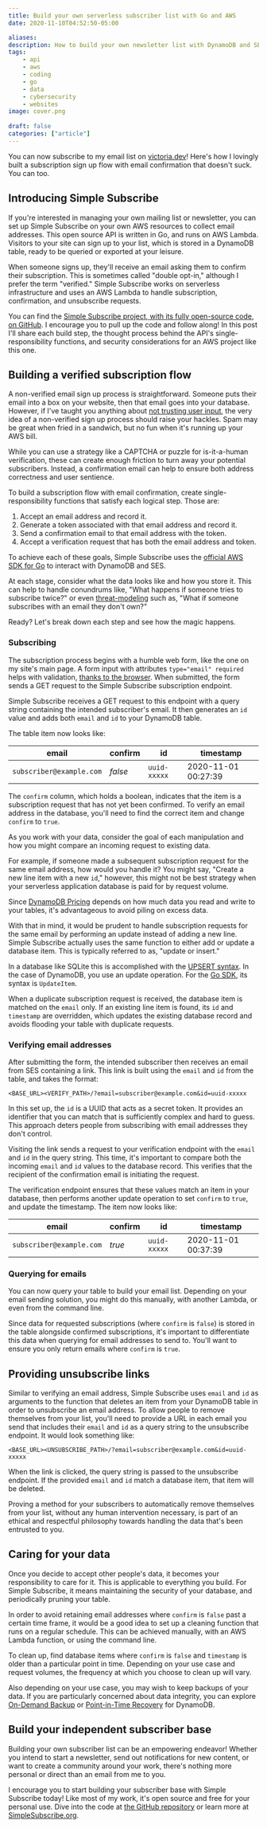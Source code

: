 ```yaml
---
title: Build your own serverless subscriber list with Go and AWS
date: 2020-11-10T04:52:50-05:00

aliases:
description: How to build your own newsletter list with DynamoDB and SES email sign up confirmations.
tags:
    - api
    - aws
    - coding
    - go
    - data
    - cybersecurity
    - websites
image: cover.png
 
draft: false
categories: ["article"]
---
```


You can now subscribe to my email list on [victoria.dev](/)! Here's how I lovingly built a subscription sign up flow with email confirmation that doesn't suck. You can too.

## Introducing Simple Subscribe

If you're interested in managing your own mailing list or newsletter, you can set up Simple Subscribe on your own AWS resources to collect email addresses. This open source API is written in Go, and runs on AWS Lambda. Visitors to your site can sign up to your list, which is stored in a DynamoDB table, ready to be queried or exported at your leisure.

When someone signs up, they'll receive an email asking them to confirm their subscription. This is sometimes called "double opt-in," although I prefer the term "verified." Simple Subscribe works on serverless infrastructure and uses an AWS Lambda to handle subscription, confirmation, and unsubscribe requests.

You can find the [Simple Subscribe project, with its fully open-source code, on GitHub](https://github.com/victoriadrake/simple-subscribe). I encourage you to pull up the code and follow along! In this post I'll share each build step, the thought process behind the API's single-responsibility functions, and security considerations for an AWS project like this one.

## Building a verified subscription flow

A non-verified email sign up process is straightforward. Someone puts their email into a box on your website, then that email goes into your database. However, if I've taught you anything about [not trusting user input](/blog/sql-injection-and-xss-what-white-hat-hackers-know-about-trusting-user-input/), the very idea of a non-verified sign up process should raise your hackles. Spam may be great when fried in a sandwich, but no fun when it's running up your AWS bill.

While you can use a strategy like a CAPTCHA or puzzle for is-it-a-human verification, these can create enough friction to turn away your potential subscribers. Instead, a confirmation email can help to ensure both address correctness and user sentience.

To build a subscription flow with email confirmation, create single-responsibility functions that satisfy each logical step. Those are:

1. Accept an email address and record it.
2. Generate a token associated with that email address and record it.
3. Send a confirmation email to that email address with the token.
4. Accept a verification request that has both the email address and token.

To achieve each of these goals, Simple Subscribe uses the [official AWS SDK for Go](https://docs.aws.amazon.com/sdk-for-go/api/) to interact with DynamoDB and SES.

At each stage, consider what the data looks like and how you store it. This can help to handle conundrums like, "What happens if someone tries to subscribe twice?" or even [threat-modeling](/blog/if-you-want-to-build-a-treehouse-start-at-the-bottom/) such as, "What if someone subscribes with an email they don't own?"

Ready? Let's break down each step and see how the magic happens.

### Subscribing

The subscription process begins with a humble web form, like the one on my site's main page. A form input with attributes `type="email" required` helps with validation, [thanks to the browser](https://developer.mozilla.org/en-US/docs/Web/HTML/Element/input/email#Validation). When submitted, the form sends a GET request to the Simple Subscribe subscription endpoint.

Simple Subscribe receives a GET request to this endpoint with a query string containing the intended subscriber's email. It then generates an `id` value and adds both `email` and `id` to your DynamoDB table.

The table item now looks like:

| email                    | confirm | id           | timestamp           |
| ------------------------ | ------- | ------------ | ------------------- |
| `subscriber@example.com` | _false_ | `uuid-xxxxx` | 2020-11-01 00:27:39 |

The `confirm` column, which holds a boolean, indicates that the item is a subscription request that has not yet been confirmed. To verify an email address in the database, you'll need to find the correct item and change `confirm` to `true`.

As you work with your data, consider the goal of each manipulation and how you might compare an incoming request to existing data.

For example, if someone made a subsequent subscription request for the same email address, how would you handle it? You might say, "Create a new line item with a new `id`," however, this might not be best strategy when your serverless application database is paid for by request volume.

Since [DynamoDB Pricing](https://aws.amazon.com/dynamodb/pricing/) depends on how much data you read and write to your tables, it's advantageous to avoid piling on excess data.

With that in mind, it would be prudent to handle subscription requests for the same email by performing an update instead of adding a new line. Simple Subscribe actually uses the same function to either add or update a database item. This is typically referred to as, "update or insert."

In a database like SQLite this is accomplished with the [UPSERT syntax](https://www.sqlite.org/lang_UPSERT.html). In the case of DynamoDB, you use an update operation. For the [Go SDK](https://docs.aws.amazon.com/sdk-for-go/api/service/dynamodb/), its syntax is `UpdateItem`.

When a duplicate subscription request is received, the database item is matched on the `email` only. If an existing line item is found, its `id` and `timestamp` are overridden, which updates the existing database record and avoids flooding your table with duplicate requests.

### Verifying email addresses

After submitting the form, the intended subscriber then receives an email from SES containing a link. This link is built using the `email` and `id` from the table, and takes the format:

```url
<BASE_URL><VERIFY_PATH>/?email=subscriber@example.com&id=uuid-xxxxx
```

In this set up, the `id` is a UUID that acts as a secret token. It provides an identifier that you can match that is sufficiently complex and hard to guess. This approach deters people from subscribing with email addresses they don't control.

Visiting the link sends a request to your verification endpoint with the `email` and `id` in the query string. This time, it's important to compare both the incoming `email` and `id` values to the database record. This verifies that the recipient of the confirmation email is initiating the request.

The verification endpoint ensures that these values match an item in your database, then performs another update operation to set `confirm` to `true`, and update the timestamp. The item now looks like:

| email                    | confirm | id           | timestamp           |
| ------------------------ | ------- | ------------ | ------------------- |
| `subscriber@example.com` | _true_  | `uuid-xxxxx` | 2020-11-01 00:37:39 |

### Querying for emails

You can now query your table to build your email list. Depending on your email sending solution, you might do this manually, with another Lambda, or even from the command line.

Since data for requested subscriptions (where `confirm` is `false`) is stored in the table alongside confirmed subscriptions, it's important to differentiate this data when querying for email addresses to send to. You'll want to ensure you only return emails where `confirm` is `true`.

## Providing unsubscribe links

Similar to verifying an email address, Simple Subscribe uses `email` and `id` as arguments to the function that deletes an item from your DynamoDB table in order to unsubscribe an email address. To allow people to remove themselves from your list, you'll need to provide a URL in each email you send that includes their `email` and `id` as a query string to the unsubscribe endpoint. It would look something like:

```url
<BASE_URL><UNSUBSCRIBE_PATH>/?email=subscriber@example.com&id=uuid-xxxxx
```

When the link is clicked, the query string is passed to the unsubscribe endpoint. If the provided `email` and `id` match a database item, that item will be deleted.

Proving a method for your subscribers to automatically remove themselves from your list, without any human intervention necessary, is part of an ethical and respectful philosophy towards handling the data that's been entrusted to you.

## Caring for your data

Once you decide to accept other people's data, it becomes your responsibility to care for it. This is applicable to everything you build. For Simple Subscribe, it means maintaining the security of your database, and periodically pruning your table.

In order to avoid retaining email addresses where `confirm` is `false` past a certain time frame, it would be a good idea to set up a cleaning function that runs on a regular schedule. This can be achieved manually, with an AWS Lambda function, or using the command line.

To clean up, find database items where `confirm` is `false` and `timestamp` is older than a particular point in time. Depending on your use case and request volumes, the frequency at which you choose to clean up will vary.

Also depending on your use case, you may wish to keep backups of your data. If you are particularly concerned about data integrity, you can explore [On-Demand Backup](https://docs.aws.amazon.com/amazondynamodb/latest/developerguide/backuprestore_HowItWorks.html) or [Point-in-Time Recovery](https://docs.aws.amazon.com/amazondynamodb/latest/developerguide/PointInTimeRecovery.html) for DynamoDB.

## Build your independent subscriber base

Building your own subscriber list can be an empowering endeavor! Whether you intend to start a newsletter, send out notifications for new content, or want to create a community around your work, there's nothing more personal or direct than an email from me to you.

I encourage you to start building your subscriber base with Simple Subscribe today! Like most of my work, it's open source and free for your personal use. Dive into the code at [the GitHub repository](https://github.com/victoriadrake/simple-subscribe) or learn more at [SimpleSubscribe.org](https://simplesubscribe.org).
